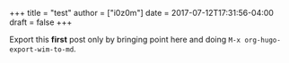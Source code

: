 +++
title = "test"
author = ["i0z0m"]
date = 2017-07-12T17:31:56-04:00
draft = false
+++

Export this **first** post only by bringing point here and doing `M-x org-hugo-export-wim-to-md`.
